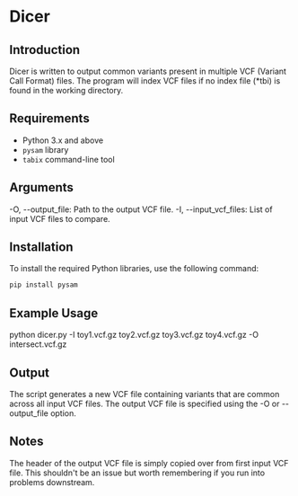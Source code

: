 # Dicer

## Introduction
Dicer is written to output common variants present in multiple VCF (Variant Call Format) files. The program will index VCF files if no index file (*tbi) is found in the working directory. 

## Requirements
- Python 3.x and above 
- `pysam` library
- `tabix` command-line tool

## Arguments
-O, --output_file: Path to the output VCF file.
-I, --input_vcf_files: List of input VCF files to compare.

## Installation
To install the required Python libraries, use the following command:
```bash
pip install pysam
```

## Example Usage 
python dicer.py -I toy1.vcf.gz toy2.vcf.gz toy3.vcf.gz toy4.vcf.gz -O intersect.vcf.gz


## Output
The script generates a new VCF file containing variants that are common across all input VCF files. The output VCF file is specified using the -O or --output_file option.

## Notes
The header of the output VCF file is simply copied over from first input VCF file. This shouldn't be an issue but worth remembering if you run into problems downstream. 
